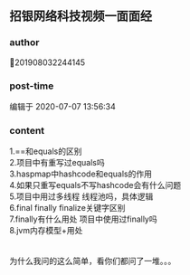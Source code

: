 ## 招银网络科技视频一面面经
### author 
🍃201908032244145
### post-time 

编辑于  2020-07-07 13:56:34
### content 
<div class="post-topic-des nc-post-content">
 <div>
  1.==和equals的区别
 </div>
 <div>
  2.项目中有重写过equals吗
 </div>
 <div>
  3.haspmap中hashcode和equals的作用
 </div>
 <div>
  4.如果只重写equals不写hashcode会有什么问题
 </div>
 <div>
  5.项目中用过多线程 线程池吗，具体逻辑
 </div>
 <div>
  6.final finally finalize关键字区别
 </div>
 <div>
  7.finally有什么用处 项目中使用过finally吗
 </div>
 <div>
  8.jvm内存模型+用处
 </div>
 <div>
  <br/>
 </div>
 <div>
  <br/>
 </div>
 <div>
  为什么我问的这么简单，看你们都问了一堆。。。
 </div>
</div>
